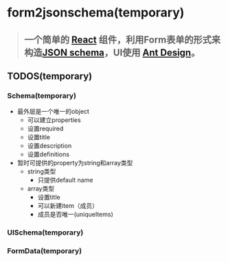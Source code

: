 # form2jsonschema(temporary)

> ## 一个简单的 [React](http://facebook.github.io/react/) 组件，利用Form表单的形式来构造[JSON schema](http://jsonschema.net/)，UI使用 [Ant Design](https://ant.design/index-cn)。

## TODOS(temporary)

### Schema(temporary)

- 最外层是一个唯一的object
  - 可以建立properties
  - 设置required
  - 设置title
  - 设置description
  - 设置definitions
- 暂时可提供的property为string和array类型
  - string类型
    - 只提供default name
  - array类型
    - 设置title
    - 可以新建item（成员）
    - 成员是否唯一(uniqueItems)

### UISchema(temporary)

### FormData(temporary)
